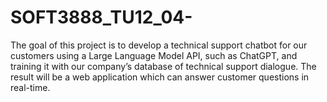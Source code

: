 # SOFT3888_TU12_04-
The goal of this project is to develop a technical support chatbot for our customers using a Large Language Model API, such as ChatGPT, and training it with our company’s database of technical support dialogue. The result will be a web application which can answer customer questions in real-time.
